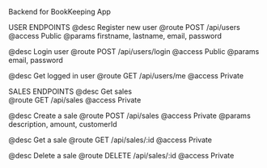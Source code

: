 Backend for BookKeeping App

USER ENDPOINTS
@desc    Register new user
@route   POST /api/users
@access  Public
@params  firstname, lastname, email, password

@desc    Login user
@route   POST /api/users/login
@access  Public
@params  email, password

@desc    Get logged in user
@route   GET /api/users/me
@access  Private

SALES ENDPOINTS
@desc    Get sales   
@route   GET /api/sales
@access  Private

@desc    Create a sale
@route   POST /api/sales
@access  Private
@params  description, amount, customerId

@desc    Get a sale
@route   GET /api/sales/:id
@access  Private

@desc    Delete a sale
@route   DELETE /api/sales/:id
@access  Private
